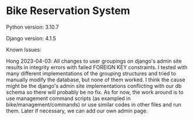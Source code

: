 # Bike Reservation System
Python version: 3.10.7

Django version: 4.1.5


Known Issues:

Hong 2023-04-03:
    All changes to user groupings on django's admin site results in integrity errors with failed FOREIGN KEY constraints. I tested with many different implementations of the grouping structures and tried to manually modify the database, but none of them worked. I think the cause might be the django's admin site implementations conflicting with our db schema so there will probably be no fix.
    As for now, the work around is to use management command scripts (as exampled in bike/management/commands) or use similar codes in other files and run them.
    Later if necessary, we can add our own admin page.